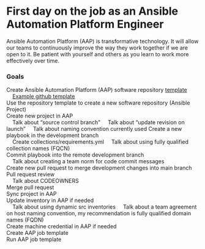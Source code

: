 First day on the job as an Ansible Automation Platform Engineer
=========
Ansible Automation Platform (AAP) is transformative technology. It will allow our teams to continuously improve the way they work together if we are open to it. Be patient with yourself and others as you learn to work more effectively over time.

### Goals

<p>
</p>

Create Ansible Automation Platform (AAP) software repository [template](https://docs.github.com/en/repositories/creating-and-managing-repositories/creating-a-template-repository)<br>
&nbsp;&nbsp;&nbsp;&nbsp;[Example github template](https://github.com/ericcames/hello_world)<br>
Use the repository template to create a new software repository (Ansible Project)<br>
Create new project in AAP<br>
&nbsp;&nbsp;&nbsp;&nbsp;Talk about “source control branch”
&nbsp;&nbsp;&nbsp;&nbsp;Talk about “update revision on launch”
&nbsp;&nbsp;&nbsp;&nbsp;Talk about naming convention currently used
Create a new playbook in the development branch<br>
&nbsp;&nbsp;&nbsp;&nbsp;Create collections/requirements.yml
&nbsp;&nbsp;&nbsp;&nbsp;Talk about using fully qualified collection names (FQCN)<br>
Commit playbook into the remote development branch<br>
&nbsp;&nbsp;&nbsp;&nbsp;Talk about creating a team norm for code commit messages<br>
Create new pull request to merge development changes into main branch<br>
Pull request review<br>
&nbsp;&nbsp;&nbsp;&nbsp;Talk about CODEOWNERS<br>
Merge pull request<br>
Sync project in AAP<br>
Update inventory in AAP if needed<br>
&nbsp;&nbsp;&nbsp;&nbsp;Talk about using dynamic src inventories
&nbsp;&nbsp;&nbsp;&nbsp;Talk about a team agreement on host naming convention, my recommendation is fully qualified domain names (FQDN)<br>
Create machine credential in AAP if needed<br>
Create AAP job template<br>
Run AAP job template<br>
